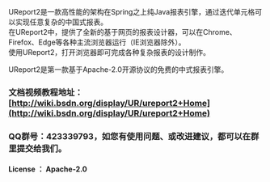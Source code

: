 UReport2是一款高性能的架构在Spring之上纯Java报表引擎，通过迭代单元格可以实现任意复杂的中国式报表。  
在UReport2中，提供了全新的基于网页的报表设计器，可以在Chrome、Firefox、Edge等各种主流浏览器运行（IE浏览器除外）。  
使用UReport2，打开浏览器即可完成各种复杂报表的设计制作。

UReport2是第一款基于Apache-2.0开源协议的免费的中式报表引擎。

### 文档视频教程地址：[http://wiki.bsdn.org/display/UR/ureport2+Home](http://wiki.bsdn.org/display/UR/ureport2+Home)

### QQ群号：423339793，如您有使用问题、或改进建议，都可以在群里提交给我们。

#### License ： Apache-2.0



